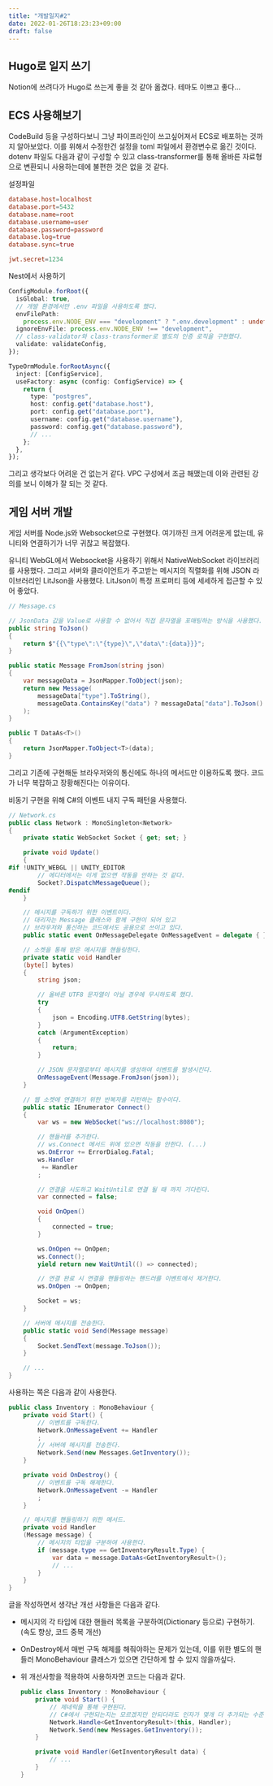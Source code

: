 ```yaml
---
title: "개발일지#2"
date: 2022-01-26T18:23:23+09:00
draft: false
---
```


## Hugo로 일지 쓰기

Notion에 쓰려다가 Hugo로 쓰는게 좋을 것 같아 옮겼다. 테마도 이쁘고 좋다...

## ECS 사용해보기

CodeBuild 등을 구성하다보니 그냥 파이프라인이 쓰고싶어져서 ECS로 배포하는 것까지 알아보았다.
이를 위해서 수정한건 설정을 toml 파일에서 환경변수로 옮긴 것이다. dotenv 파일도 다음과 같이 구성할 수 있고 class-transformer를 통해 올바른 자료형으로 변환되니 사용하는데에 불편한 것은 없을 것 같다.

설정파일

```toml
database.host=localhost
database.port=5432
database.name=root
database.username=user
database.password=password
database.log=true
database.sync=true

jwt.secret=1234
```

Nest에서 사용하기

```typescript
ConfigModule.forRoot({
  isGlobal: true,
  // 개발 환경에서만 .env 파일을 사용하도록 했다.
  envFilePath:
    process.env.NODE_ENV === "development" ? ".env.development" : undefined,
  ignoreEnvFile: process.env.NODE_ENV !== "development",
  // class-validator와 class-transformer로 별도의 인증 로직을 구현했다.
  validate: validateConfig,
});
```

```typescript
TypeOrmModule.forRootAsync({
  inject: [ConfigService],
  useFactory: async (config: ConfigService) => {
    return {
      type: "postgres",
      host: config.get("database.host"),
      port: config.get("database.port"),
      username: config.get("database.username"),
      password: config.get("database.password"),
      // ...
    };
  },
});
```

그리고 생각보다 어려운 건 없는거 같다. VPC 구성에서 조금 해맸는데 이와 관련된 강의를 보니 이해가 잘 되는 것 같다.

## 게임 서버 개발

게임 서버를 Node.js와 Websocket으로 구현했다. 여기까진 크게 어려운게 없는데, 유니티와 연결하기가 너무 귀찮고 복잡했다.

유니티 WebGL에서 Websocket을 사용하기 위해서 NativeWebSocket 라이브러리를 사용했다.
그리고 서버와 클라이언트가 주고받는 메시지의 직렬화를 위해 JSON 라이브러리인 LitJson을 사용했다.
LitJson이 특정 프로퍼티 등에 세세하게 접근할 수 있어 좋았다.

```csharp
// Message.cs

// JsonData 값을 Value로 사용할 수 없어서 직접 문자열을 포매팅하는 방식을 사용했다.
public string ToJson()
{
    return $"{{\"type\":\"{type}\",\"data\":{data}}}";
}

public static Message FromJson(string json)
{
    var messageData = JsonMapper.ToObject(json);
    return new Message(
        messageData["type"].ToString(),
        messageData.ContainsKey("data") ? messageData["data"].ToJson() : null
    );
}

public T DataAs<T>()
{
    return JsonMapper.ToObject<T>(data);
}
```

그리고 기존에 구현해둔 브라우저와의 통신에도 하나의 메서드만 이용하도록 했다.
코드가 너무 복잡하고 장황해진다는 이유이다.

비동기 구현을 위해 C#의 이벤트 내지 구독 패턴을 사용했다.

```csharp
// Network.cs
public class Network : MonoSingleton<Network>
{
    private static WebSocket Socket { get; set; }

    private void Update()
    {
#if !UNITY_WEBGL || UNITY_EDITOR
        // 에디터에서는 이게 없으면 작동을 안하는 것 같다.
        Socket?.DispatchMessageQueue();
#endif
    }

    // 메시지를 구독하기 위한 이벤트이다.
    // 대리자는 Message 클래스와 함께 구현이 되어 있고
    // 브라우저와 통신하는 코드에서도 공용으로 쓰이고 있다.
    public static event OnMessageDelegate OnMessageEvent = delegate { };

    // 소켓을 통해 받은 메시지를 핸들링한다.
    private static void Handler
    (byte[] bytes)
    {
        string json;

        // 올바른 UTF8 문자열이 아닐 경우에 무시하도록 했다.
        try
        {
            json = Encoding.UTF8.GetString(bytes);
        }
        catch (ArgumentException)
        {
            return;
        }

        // JSON 문자열로부터 메시지를 생성하여 이벤트를 발생시킨다.
        OnMessageEvent(Message.FromJson(json));
    }

    // 웹 소켓에 연결하기 위한 반복자를 리턴하는 함수이다.
    public static IEnumerator Connect()
    {
        var ws = new WebSocket("ws://localhost:8080");

        // 핸들러를 추가한다.
        // ws.Connect 메서드 위에 있으면 작동을 안한다. (...)
        ws.OnError += ErrorDialog.Fatal;
        ws.Handler
         += Handler
        ;

        // 연결을 시도하고 WaitUntil로 연결 될 때 까지 기다린다.
        var connected = false;

        void OnOpen()
        {
            connected = true;
        }

        ws.OnOpen += OnOpen;
        ws.Connect();
        yield return new WaitUntil(() => connected);

        // 연결 완료 시 연결을 핸들링하는 핸드러를 이벤트에서 제거한다.
        ws.OnOpen -= OnOpen;

        Socket = ws;
    }

    // 서버에 메시지를 전송한다.
    public static void Send(Message message)
    {
        Socket.SendText(message.ToJson());
    }

    // ...
}
```

사용하는 쪽은 다음과 같이 사용한다.

```csharp
public class Inventory : MonoBehaviour {
    private void Start() {
        // 이벤트를 구독한다.
        Network.OnMessageEvent += Handler
        ;
        // 서버에 메시지를 전송한다.
        Network.Send(new Messages.GetInventory());
    }

    private void OnDestroy() {
        // 이벤트를 구독 해제한다.
        Network.OnMessageEvent -= Handler
        ;
    }

    // 메시지를 핸들링하기 위한 메서드.
    private void Handler
    (Message message) {
        // 메시지의 타입을 구분하여 사용한다.
        if (message.type == GetInventoryResult.Type) {
            var data = message.DataAs<GetInventoryResult>();
            // ...
        }
    }
}
```

글을 작성하면서 생각난 개선 사항들은 다음과 같다.

- 메시지의 각 타입에 대한 핸들러 목록을 구분하여(Dictionary 등으로) 구현하기. (속도 향상, 코드 중복 개선)
- OnDestroy에서 매번 구독 해제를 해줘야하는 문제가 있는데, 이를 위한 별도의 핸들러 MonoBehaviour 클래스가 있으면 간단하게 할 수 있지 않을까싶다.
- 위 개선사항을 적용하여 사용하자면 코드는 다음과 같다.

  ```csharp
  public class Inventory : MonoBehaviour {
      private void Start() {
          // 제네릭을 통해 구현된다.
          // C#에서 구현되는지는 모르겠지만 안되더라도 인자가 몇개 더 추가되는 수준이다.
          Network.Handle<GetInventoryResult>(this, Handler);
          Network.Send(new Messages.GetInventory());
      }

      private void Handler(GetInventoryResult data) {
          // ...
      }
  }
  ```
